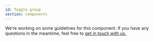 ```yaml
---
id: Toggle group
section: components
---
```


We’re working on some guidelines for this component.
If you have any questions in the meantime, feel free to [get in touch with us.](/get-in-touch)
